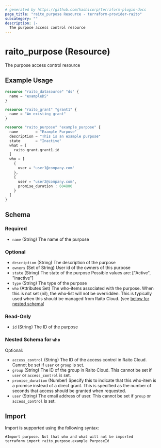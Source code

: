 ```yaml
---
# generated by https://github.com/hashicorp/terraform-plugin-docs
page_title: "raito_purpose Resource - terraform-provider-raito"
subcategory: ""
description: |-
  The purpose access control resource
---
```


# raito_purpose (Resource)

The purpose access control resource

## Example Usage

```terraform
resource "raito_datasource" "ds" {
  name = "exampleDS"
}

resource "raito_grant" "grant1" {
  name = "An existing grant"
}

resource "raito_purpose" "example_purpose" {
  name        = "Example Purpose"
  description = "This is an example purpose"
  state       = "Inactive"
  what = [
    raito_grant.grant1.id
  ]
  who = [
    {
      user = "user1@company.com"
    },
    {
      user = "user2@company.com",
      promise_duration : 604800
    }
  ]
}
```

<!-- schema generated by tfplugindocs -->
## Schema

### Required

- `name` (String) The name of the purpose

### Optional

- `description` (String) The description of the purpose
- `owners` (Set of String) User id of the owners of this purpose
- `state` (String) The state of the purpose Possible values are: ["Active", "Inactive"]
- `type` (String) The type of the purpose
- `who` (Attributes Set) The who-items associated with the purpose. When this is not set (nil), the who-list will not be overridden. This is typically used when this should be managed from Raito Cloud. (see [below for nested schema](#nestedatt--who))

### Read-Only

- `id` (String) The ID of the purpose

<a id="nestedatt--who"></a>
### Nested Schema for `who`

Optional:

- `access_control` (String) The ID of the access control in Raito Cloud. Cannot be set if `user` or `group` is set.
- `group` (String) The ID of the group in Raito Cloud. This cannot be set if `user` or `access_control` is set.
- `promise_duration` (Number) Specify this to indicate that this who-item is a promise instead of a direct grant. This is specified as the number of seconds that access should be granted when requested.
- `user` (String) The email address of user. This cannot be set if `group` or `access_control` is set.

## Import

Import is supported using the following syntax:

```shell
#Import purpose. Not that who and what will not be imported
terraform import raito_purpose.example PurposeId
```
